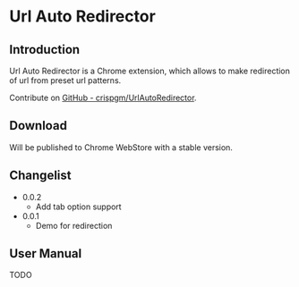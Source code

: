 # Url Auto Redirector

## Introduction

Url Auto Redirector is a Chrome extension, which allows to make redirection of url from preset url patterns.

Contribute on [GitHub - crispgm/UrlAutoRedirector](https://github.com/crispgm/UrlAutoRedirector).

## Download

Will be published to Chrome WebStore with a stable version.

## Changelist

* 0.0.2
    * Add tab option support
* 0.0.1
    * Demo for redirection

## User Manual

TODO
